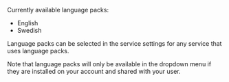 Currently available language packs:

* English
* Swedish

Language packs can be selected in the service settings for any service that uses language packs.

Note that language packs will only be available in the dropdown menu if they are installed on your account and shared with your user.
